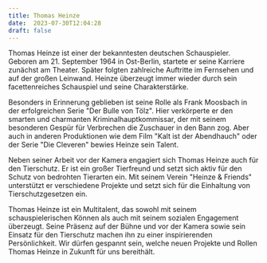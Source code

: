 ```yaml
---
title: Thomas Heinze
date:  2023-07-30T12:04:28
draft: false
---
```


Thomas Heinze ist einer der bekanntesten deutschen Schauspieler. Geboren am 21. September 1964 in Ost-Berlin, startete er seine Karriere zunächst am Theater. Später folgten zahlreiche Auftritte im Fernsehen und auf der großen Leinwand. Heinze überzeugt immer wieder durch sein facettenreiches Schauspiel und seine Charakterstärke.

Besonders in Erinnerung geblieben ist seine Rolle als Frank Moosbach in der erfolgreichen Serie "Der Bulle von Tölz". Hier verkörperte er den smarten und charmanten Kriminalhauptkommissar, der mit seinem besonderen Gespür für Verbrechen die Zuschauer in den Bann zog. Aber auch in anderen Produktionen wie dem Film "Kalt ist der Abendhauch" oder der Serie "Die Cleveren" bewies Heinze sein Talent.

Neben seiner Arbeit vor der Kamera engagiert sich Thomas Heinze auch für den Tierschutz. Er ist ein großer Tierfreund und setzt sich aktiv für den Schutz von bedrohten Tierarten ein. Mit seinem Verein "Heinze & Friends" unterstützt er verschiedene Projekte und setzt sich für die Einhaltung von Tierschutzgesetzen ein.

Thomas Heinze ist ein Multitalent, das sowohl mit seinem schauspielerischen Können als auch mit seinem sozialen Engagement überzeugt. Seine Präsenz auf der Bühne und vor der Kamera sowie sein Einsatz für den Tierschutz machen ihn zu einer inspirierenden Persönlichkeit. Wir dürfen gespannt sein, welche neuen Projekte und Rollen Thomas Heinze in Zukunft für uns bereithält.